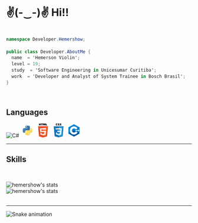 # ✌(-‿-)✌ Hi!!

```cs

namespace Developer.Hemershow;

public class Developer.AboutMe {
  name  = 'Hemerson Violin';
  level = 19;
  study  = 'Software Engineering in Unicesumar Curitiba';
  work  = 'Developer and Analyst of System Trainee in Bosch Brasil';  
}

```
<br>

## Languages
<p>
  <img  width="38" height="38" alingn="left" src="./public/images/c#.png" alt="C#"/>
  <img  width="38" height="38" alingn="left" src="./public/images/python.png" alt="Python"/>
  <img  width="38" height="38" alingn="left" src="./public/images/html.png" alt="HTML"/>
  <img  width="38" height="38" alingn="left" src="./public/images/css.png" alt="CSS"/>
  <img  width="38" height="38" alingn="left" src="./public/images/c++.png" alt="C++" />
</p>

---
## Skills
<br>

![hemershow's stats](https://github-readme-stats.vercel.app/api/top-langs/?username=hemershow&hide_border=true&layout=compact&langs_count=16&theme=radical)
<br>
![hemershow's stats](https://github-readme-stats.vercel.app/api?username=hemershow&show_icons=true&theme=radical&hide=contribs,prs&cache_secons=1800&hide_border=true&include_all_commits=true&&count_private=true&count_ptivate=true)
<br /> <br>

---

![Snake animation](https://github.com/hemershow/hemershow/blob/output/github-contribution-grid-snake.svg)
